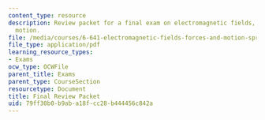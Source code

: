 ```yaml
---
content_type: resource
description: Review packet for a final exam on electromagnetic fields, forces, and
  motion.
file: /media/courses/6-641-electromagnetic-fields-forces-and-motion-spring-2009/79ff30b0b9aba18fcc28b444456c842a_MIT6_641s09_exam_review.pdf
file_type: application/pdf
learning_resource_types:
- Exams
ocw_type: OCWFile
parent_title: Exams
parent_type: CourseSection
resourcetype: Document
title: Final Review Packet
uid: 79ff30b0-b9ab-a18f-cc28-b444456c842a
---
```

